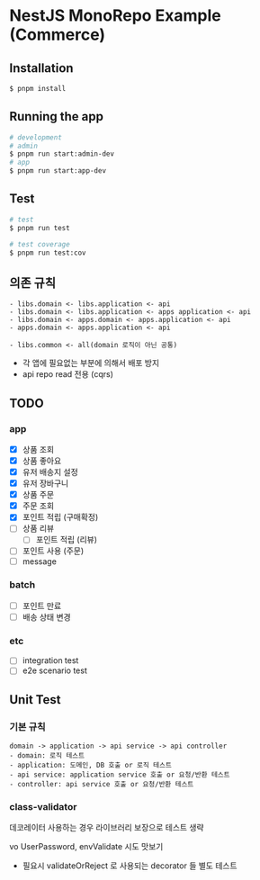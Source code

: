 # NestJS MonoRepo Example (Commerce)

## Installation

```bash
$ pnpm install
```

## Running the app

```bash
# development
# admin
$ pnpm run start:admin-dev
# app
$ pnpm run start:app-dev
```

## Test

```bash
# test
$ pnpm run test

# test coverage
$ pnpm run test:cov
```

## 의존 규칙
```
- libs.domain <- libs.application <- api
- libs.domain <- libs.application <- apps application <- api
- libs.domain <- apps.domain <- apps.application <- api
- apps.domain <- apps.application <- api

- libs.common <- all(domain 로직이 아닌 공통)
```
- 각 앱에 필요없는 부분에 의해서 배포 방지
- api repo read 전용 (cqrs)

## TODO
### app
- [x] 상품 조회
- [x] 상품 좋아요
- [x] 유저 배송지 설정
- [x] 유저 장바구니
- [x] 상품 주문
- [x] 주문 조회
- [x] 포인트 적립 (구매확정)
- [ ] 상품 리뷰
  - [ ] 포인트 적립 (리뷰)
- [ ] 포인트 사용 (주문)
- [ ] message

### batch
- [ ] 포인트 만료
- [ ] 배송 상태 변경

### etc
- [ ] integration test
- [ ] e2e scenario test

## Unit Test
### 기본 규칙
```
domain -> application -> api service -> api controller
- domain: 로직 테스트
- application: 도메인, DB 호출 or 로직 테스트
- api service: application service 호출 or 요청/반환 테스트
- controller: api service 호출 or 요청/반환 테스트
```

### class-validator
데코레이터 사용하는 경우 라이브러리 보장으로 테스트 생략 

vo UserPassword, envValidate 시도 맛보기 

- 필요시 validateOrReject 로 사용되는 decorator 들 별도 테스트